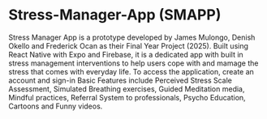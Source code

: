 # Stress-Manager-App (SMAPP)
Stress Manager App is a prototype developed by James Mulongo, Denish Okello and Frederick Ocan as their Final Year Project (2025). Built using React Native with Expo and Firebase, it is a dedicated app with built in stress management interventions to help users cope with and mamage the stress that comes with everyday life.
To access the application, create an account and sign-in
Basic Features include Perceived Stress Scale Assessment, Simulated Breathing exercises, Guided Meditation media, Mindful practices, Referral System to professionals, Psycho Education, Cartoons and Funny videos.
